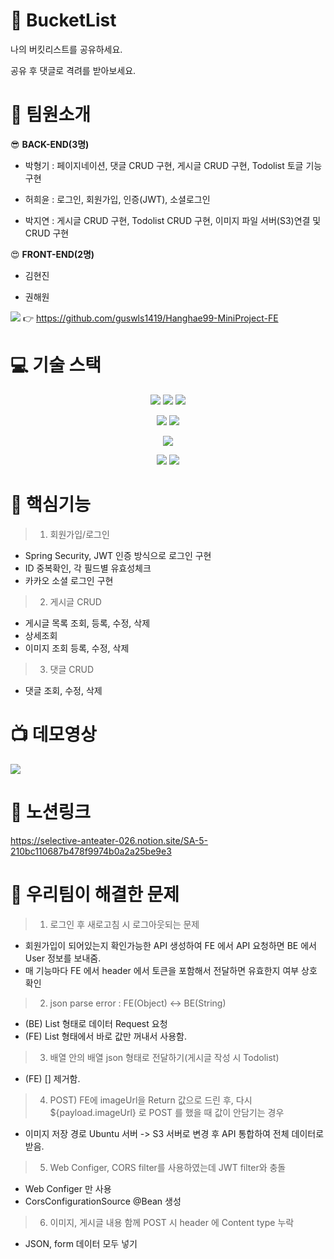# :gem: BucketList 

나의 버킷리스트를 공유하세요.

공유 후 댓글로 격려를 받아보세요.  

# :information_desk_person: 팀원소개

:sunglasses: **BACK-END(3명)**

 + 박형기 : 페이지네이션, 댓글 CRUD 구현, 게시글 CRUD 구현, Todolist 토글 기능구현

 + 허희윤 : 로그인, 회원가입, 인증(JWT), 소셜로그인

 + 박지연 : 게시글 CRUD 구현, Todolist CRUD 구현, 이미지 파일 서버(S3)연결 및 CRUD 구현

:heart_eyes: **FRONT-END(2명)**

 + 김현진 

 + 권해원 

<img src="https://img.shields.io/badge/GitHub-181717?style=flat&logo=GitHub&logoColor=white"/> :point_right: https://github.com/guswls1419/Hanghae99-MiniProject-FE


# :computer: 기술 스택 
<div align=center> 

<img src="https://img.shields.io/badge/Java-007396?style=flat&logo=Java&logoColor=white"/> <img src="https://img.shields.io/badge/Spring-6DB33F?style=flat&logo=Spring&logoColor=white"/> <img src="https://img.shields.io/badge/Spring Boot-6DB33F?style=flat&logo=Spring Boot&logoColor=white"/>
 
<img src="https://img.shields.io/badge/AWS EC2(Ubuntu 18.04 LTS)-232F3E?style=flat&logo=Amazon AWS Boot&logoColor=white"/> <img src="https://img.shields.io/badge/AWS S3-232F3E?style=flat&logo=Amazon AWS Boot&logoColor=white"/> 

<img src="https://img.shields.io/badge/MySQL-4479A1?style=flat&logo=MySQL&logoColor=white"/> 

<img src="https://img.shields.io/badge/Git-F05032?style=flat&logo=Git&logoColor=white"/> <img src="https://img.shields.io/badge/GitHub-181717?style=flat&logo=GitHub&logoColor=white"/>
</div>


# :dizzy: 핵심기능
> 1) 회원가입/로그인

 + Spring Security, JWT 인증 방식으로 로그인 구현
 + ID 중복확인, 각 필드별 유효성체크
 + 카카오 소셜 로그인 구현

> 2) 게시글 CRUD
 + 게시글 목록 조회, 등록, 수정, 삭제
 + 상세조회
 + 이미지 조회 등록, 수정, 삭제

> 3) 댓글 CRUD
 + 댓글 조회, 수정, 삭제

# :tv: 데모영상
<img src="https://img.shields.io/badge/YouTube-FF0000?style=flat&logo=YouTube&logoColor=white"/>

# :blossom: 노션링크
https://selective-anteater-026.notion.site/SA-5-210bc110687b478f9974b0a2a25be9e3


# :blossom: 우리팀이 해결한 문제

> 1) 로그인 후 새로고침 시 로그아웃되는 문제 
 + 회원가입이 되어있는지 확인가능한 API 생성하여 FE 에서 API 요청하면 BE 에서 User 정보를 보내줌.
 + 매 기능마다 FE 에서 header 에서 토큰을 포함해서 전달하면 유효한지 여부 상호 확인

> 2) json parse error : FE(Object) <-> BE(String) 
 + (BE) List 형태로 데이터 Request 요청 
 + (FE) List 형태에서 바로 값만 꺼내서 사용함.

> 3) 배열 안의 배열 json 형태로 전달하기(게시글 작성 시 Todolist) 
 + (FE) [] 제거함.
 
> 4) POST) FE에 imageUrl을 Return 값으로 드린 후, 다시 ${payload.imageUrl} 로 POST 를 했을 때 값이 안담기는 경우
 + 이미지 저장 경로 Ubuntu 서버 -> S3 서버로 변경 후 API 통합하여 전체 데이터로 받음.
 
> 5) Web Configer, CORS filter를 사용하였는데 JWT filter와 충돌
 + Web Configer 만 사용
 + CorsConfigurationSource @Bean 생성


> 6) 이미지, 게시글 내용 함께 POST 시 header 에 Content type 누락 
 + JSON, form 데이터 모두 넣기  

